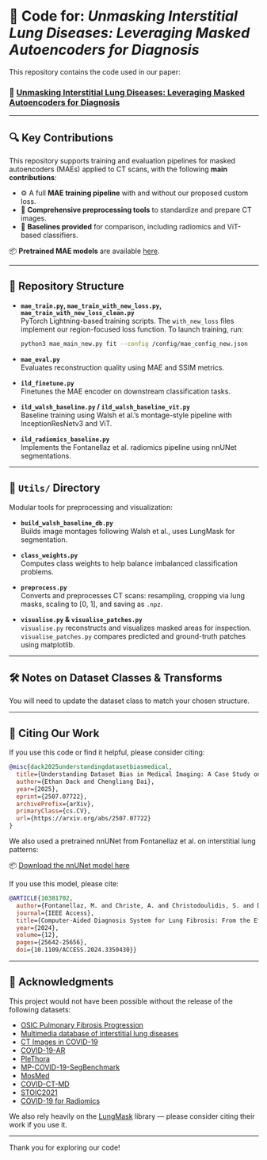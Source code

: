 # 📘 Code for: *Unmasking Interstitial Lung Diseases: Leveraging Masked Autoencoders for Diagnosis*

This repository contains the code used in our paper:

### 🔗 [Unmasking Interstitial Lung Diseases: Leveraging Masked Autoencoders for Diagnosis](https://arxiv.org/)

---

## 🔍 Key Contributions

This repository supports training and evaluation pipelines for masked autoencoders (MAEs) applied to CT scans, with the following **main contributions**:

- ⚙️ A full **MAE training pipeline** with and without our proposed custom loss.
- 🧼 **Comprehensive preprocessing tools** to standardize and prepare CT images.
- 🧪 **Baselines provided** for comparison, including radiomics and ViT-based classifiers.

📦 **Pretrained MAE models** are available [here](https://www.dropbox.com/scl/fo/u9t4jb7edzkdcd5wpmz64/AMERnJD0Gk8A1FMnDpVigzw?rlkey=ywa18ok6pfjyrh09u3qat6sn6&st=ksxyjbam&dl=0).

---

## 📁 Repository Structure

- **`mae_train.py`, `mae_train_with_new_loss.py`, `mae_train_with_new_loss_clean.py`**  
  PyTorch Lightning-based training scripts. The `with_new_loss` files implement our region-focused loss function. To launch training, run:

  ```bash
  python3 mae_main_new.py fit --config /config/mae_config_new.json
  ```

- **`mae_eval.py`**  
  Evaluates reconstruction quality using MAE and SSIM metrics.

- **`ild_finetune.py`**  
  Finetunes the MAE encoder on downstream classification tasks.

- **`ild_walsh_baseline.py` / `ild_walsh_baseline_vit.py`**  
  Baseline training using Walsh et al.’s montage-style pipeline with InceptionResNetv3 and ViT.

- **`ild_radiomics_baseline.py`**  
  Implements the Fontanellaz et al. radiomics pipeline using nnUNet segmentations.

---

## 🧰 `Utils/` Directory

Modular tools for preprocessing and visualization:

- **`build_walsh_baseline_db.py`**  
  Builds image montages following Walsh et al., uses LungMask for segmentation.

- **`class_weights.py`**  
  Computes class weights to help balance imbalanced classification problems.

- **`preprocess.py`**  
  Converts and preprocesses CT scans: resampling, cropping via lung masks, scaling to [0, 1], and saving as `.npz`.

- **`visualise.py` & `visualise_patches.py`**  
  `visualise.py` reconstructs and visualizes masked areas for inspection.  
  `visualise_patches.py` compares predicted and ground-truth patches using matplotlib.

---

## 🛠️ Notes on Dataset Classes & Transforms

You will need to update the dataset class to match your chosen structure.

---

## 📖 Citing Our Work

If you use this code or find it helpful, please consider citing:

```bibtex
@misc{dack2025understandingdatasetbiasmedical,
  title={Understanding Dataset Bias in Medical Imaging: A Case Study on Chest X-rays}, 
  author={Ethan Dack and Chengliang Dai},
  year={2025},
  eprint={2507.07722},
  archivePrefix={arXiv},
  primaryClass={cs.CV},
  url={https://arxiv.org/abs/2507.07722}
}
```

We also used a pretrained nnUNet from Fontanellaz et al. on interstitial lung patterns:

📦 [Download the nnUNet model here](https://www.dropbox.com/scl/fo/4bd86pe7q54u8nx21laer/AC7Yyg3ir8GXTx7KvTG8j8o?rlkey=95rzlk4v6xyw6g2o5gzqq6kg8&st=0zmh68ak&dl=0)

If you use this model, please cite:

```bibtex
@ARTICLE{10381702,
  author={Fontanellaz, M. and Christe, A. and Christodoulidis, S. and Dack, E. and Roos, J. and Drakopoulos, D. and Sieron, D. and Peters, A. and Geiser, T. and Funke-Chambour, M. and Heverhagen, J. and Hoppe, H. and Exadaktylos, A. K. and Ebner, L. and Mougiakakou, S.},
  journal={IEEE Access}, 
  title={Computer-Aided Diagnosis System for Lung Fibrosis: From the Effect of Radiomic Features and Multi-Layer-Perceptron Mixers to Pre-Clinical Evaluation}, 
  year={2024},
  volume={12},
  pages={25642-25656},
  doi={10.1109/ACCESS.2024.3350430}}
```

---

## 🙏 Acknowledgments

This project would not have been possible without the release of the following datasets:

- [OSIC Pulmonary Fibrosis Progression](https://www.kaggle.com/competitions/osic-pulmonary-fibrosis-progression/data)
- [Multimedia database of interstitial lung diseases](https://medgift.hevs.ch/wordpress/databases/ild-database/)
- [CT Images in COVID-19](https://www.cancerimagingarchive.net/collection/ct-images-in-covid-19/)
- [COVID-19-AR](https://www.cancerimagingarchive.net/collection/covid-19-ar/)
- [PleThora](https://www.cancerimagingarchive.net/analysis-result/plethora/)
- [MP-COVID-19-SegBenchmark](https://zenodo.org/records/3757476)
- [MosMed](https://www.kaggle.com/datasets/andrewmvd/mosmed-covid19-ct-scans)
- [COVID-CT-MD](https://springernature.figshare.com/articles/dataset/COVID-CT-MD_COVID-19_Computed_Tomography_Scan_Dataset_Applicable_in_Machine_Learning_and_Deep_Learning/12991592?file=26069987)
- [STOIC2021](https://zenodo.org/records/7969800)
- [COVID-19 for Radiomics](https://www.imagenglab.com/newsite/covid-19/?eeFolder=Zipped_patients&eeListID=1)

We also rely heavily on the [LungMask](https://github.com/JoHof/lungmask) library — please consider citing their work if you use it.

---

Thank you for exploring our code!
